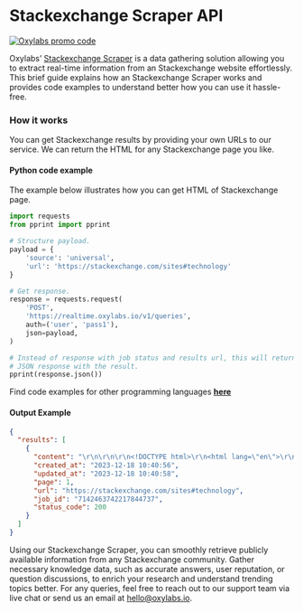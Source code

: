 # Stackexchange Scraper API

[![Oxylabs promo code](https://user-images.githubusercontent.com/129506779/250792357-8289e25e-9c36-4dc0-a5e2-2706db797bb5.png)](https://oxylabs.go2cloud.org/aff_c?offer_id=7&aff_id=877&url_id=112)

Oxylabs’ [Stackexchange Scraper](https://oxylabs.io/products/scraper-api/web/stackexchange?utm_source=github&utm_medium=repositories&utm_campaign=product) is a data gathering solution allowing you to extract real-time information from an Stackexchange website effortlessly. This brief guide explains how an Stackexchange Scraper works and provides code examples to understand better how you can use it hassle-free.

### How it works

You can get Stackexchange results by providing your own URLs to our service. We can return the HTML for any Stackexchange page you like.

#### Python code example

The example below illustrates how you can get HTML of Stackexchange page.

```python
import requests
from pprint import pprint

# Structure payload.
payload = {
    'source': 'universal',
    'url': 'https://stackexchange.com/sites#technology'
}

# Get response.
response = requests.request(
    'POST',
    'https://realtime.oxylabs.io/v1/queries',
    auth=('user', 'pass1'),
    json=payload,
)

# Instead of response with job status and results url, this will return the
# JSON response with the result.
pprint(response.json())
```
Find code examples for other programming languages [**here**](https://github.com/oxylabs/stackexchange-scraper/tree/main/code%20examples)

#### Output Example
```json
{
  "results": [
    {
      "content": "\r\n\r\n\r\n<!DOCTYPE html>\r\n<html lang=\"en\">\r\n<head>\r\n    <meta name=\"globalsign-domain-verification\" con ... </html>",
      "created_at": "2023-12-18 10:40:56",
      "updated_at": "2023-12-18 10:40:58",
      "page": 1,
      "url": "https://stackexchange.com/sites#technology",
      "job_id": "7142463742217844737",
      "status_code": 200
    }
  ]
}
```
Using our Stackexchange Scraper, you can smoothly retrieve publicly available information from any Stackexchange community. Gather necessary knowledge data, such as accurate answers, user reputation, or question discussions, to enrich your research and understand trending topics better. For any queries, feel free to reach out to our support team via live chat or send us an email at hello@oxylabs.io.